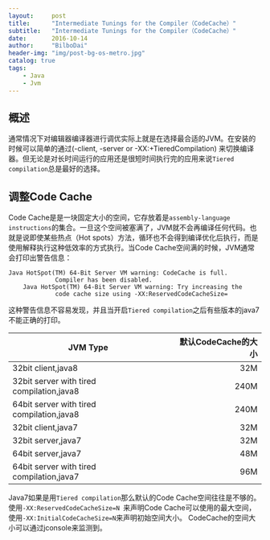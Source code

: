 ```yaml
---
layout:     post
title:      "Intermediate Tunings for the Compiler（CodeCache）"
subtitle:   "Intermediate Tunings for the Compiler（CodeCache）"
date:       2016-10-14
author:     "BilboDai"
header-img: "img/post-bg-os-metro.jpg"
catalog: true
tags:
    - Java
    - Jvm
---
```


概述
---
通常情况下对编辑器编译器进行调优实际上就是在选择最合适的JVM。在安装的时候可以简单的通过(-client, -server or -XX:+TieredCompilation) 来切换编译器。但无论是对长时间运行的应用还是很短时间执行完的应用来说`Tiered compilation`总是最好的选择。

调整Code Cache
---
Code Cache是是一块固定大小的空间，它存放着是`assembly-language instructions`的集合。一旦这个空间被塞满了，JVM就不会再编译任何代码。也就是说即使某些热点（Hot spots）方法，循环也不会得到编译优化后执行，而是使用解释执行这种低效率的方式执行。当Code Cache空间满的时候，JVM通常会打印出警告信息：

```
Java HotSpot(TM) 64-Bit Server VM warning: CodeCache is full.
             Compiler has been disabled.
    Java HotSpot(TM) 64-Bit Server VM warning: Try increasing the
             code cache size using -XX:ReservedCodeCacheSize=

```

这种警告信息不容易发现，并且当开启`Tiered compilation`之后有些版本的java7不能正确的打印。

| JVM Type        | 默认CodeCache的大小   |
| --------   | -----:  |
| 32bit client,java8     | 32M |
| 32bit server with tired compilation,java8        |   240M   |
| 64bit server with tired compilation,java8        |    240M    |
| 32bit client,java7        |    32M    |
| 32bit server,java7        |    32M    |
| 64bit server,java7        |    48M    |
| 64bit server with tired compilation,java7        |    96M    |

Java7如果是用`Tiered compilation`那么默认的Code Cache空间往往是不够的。使用`-XX:ReservedCodeCacheSize=N `来声明Code Cache可以使用的最大空间，使用`-XX:InitialCodeCacheSize=N`来声明初始空间大小。
CodeCache的空间大小可以通过jconsole来监测到。
